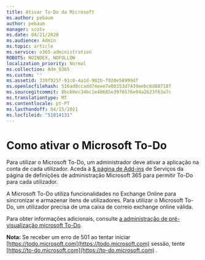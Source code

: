 ```yaml
---
title: Ativar To-Do da Microsoft
ms.author: pebaum
author: pebaum
manager: scotv
ms.date: 04/21/2020
ms.audience: Admin
ms.topic: article
ms.service: o365-administration
ROBOTS: NOINDEX, NOFOLLOW
localization_priority: Normal
ms.collection: Adm_O365
ms.custom: ''
ms.assetid: 339f925f-91c8-4a1d-902b-f920e58999df
ms.openlocfilehash: 516ad0ccadd74eee7e00353d7439eebc6d88718f
ms.sourcegitcommit: 8bc60ec34bc1e40685e3976576e04a2623f63a7c
ms.translationtype: MT
ms.contentlocale: pt-PT
ms.lasthandoff: 04/15/2021
ms.locfileid: "51814131"
---
```

# <a name="how-to-enable-microsoft-to-do"></a>Como ativar o Microsoft To-Do

Para utilizar o Microsoft To-Do, um administrador deve ativar a aplicação na conta de cada utilizador. Aceda à [ &amp; página de Add-ins](https://portal.office.com/adminportal/home#/Settings/ServicesAndAddIns) de Serviços da página de definições de administração Microsoft 365 para permitir To-Do para cada utilizador.
  
A Microsoft To-Do utiliza funcionalidades no Exchange Online para sincronizar e armazenar itens de utilizadores. Para utilizar o Microsoft To-Do, um utilizador precisa de uma caixa de correio exchange online válida.
  
Para obter informações adicionais, consulte [a administração de pré-visualização microsoft To-Do](https://support.office.com/article/490c1a8c-2333-4952-8125-841afadb9620.aspx).
  
 **Nota:** Se receber um erro de 501 ao tentar iniciar [https://todo.microsoft.com](https://todo.microsoft.com) sessão, tente [https://to-do.microsoft.com](https://to-do.microsoft.com) .
  

